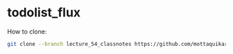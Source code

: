 # todolist_flux

How to clone:

```bash
git clone --branch lecture_54_classnotes https://github.com/mottaquikarim/todolist_flux
```
